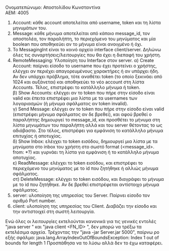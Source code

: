 Ονοματεπώνυμο: Αποστολίδου Κωνσταντίνα \
ΑΕΜ: 4005 

1. Account: κάθε account αποτελείται από username, token και τη λίστα μηνυμάτων του.
2. Message: κάθε μήνυμα αποτελείται από κάποιο message_id, τον αποστολέα, τον παραλήπτη, το περιεχόμενο του μηνύματος και μία boolean που αποθηκεύει αν το μήνυμα είναι ανοιγμένο ή όχι.
3. Το MessagingInt είναι το κοινό αρχείο interface client/server. Δηλώνω όλες τις συναρτήσεις/λειτουργίες που θα έχει η διεπαφή του χρήστη.
4. RemoteMessaging: Υλοποίηση του Interface στον server. 
α) Create Account: παίρνει είσοδο το username που έχει προτείνει ο χρήστης, ελέγχει αν περιέχει απαγορευμένους χαρακτήρες ή αν υπάρχει ήδη. Αν δεν υπάρχει πρόβλημα, τότε αναθέτει token (το οποίο ξεκινάει από 1024 και αυξάνεται) και αποθηκεύει το νέο account στη λίστα Accounts. Τέλος, επιστρέφει το κατάλληλο μήνυμα ή token. \
β) Show Accounts: ελέγχει αν το token που πήρε στην είσοδο είναι valid και έπειτα επιστρέφει μια λίστα με τα usernames των λογαριασμών (ή μήνυμα σφάλματος αν token invalid). \
γ) Send Message: ελέγχει αν το token που πήρε στην είσοδο είναι valid (επιστρέφει μήνυμα σφάλματος αν δε βρεθεί), και αφού βρεθεί ο παραλήπτης δημιουργεί το message_id, και προσθέτει το μήνυμα στη λίστα μηνυμάτων του παραλήπτη αλλά και του server θέτοντας το ως αδιάβαστο. Στο τέλος, επιστρέφει για εμφάνιση το κατάλληλο μήνυμα επιτυχίας ή αποτυχίας. \
δ) Show Inbox: ελέγχει το token εισόδου, δημιουργεί μια λίστα με τα μηνύματα στο inbox του χρήστη στο σωστό format (<message_id>. from:<username> *?) και γυρνάει τη λίστα για εμφάνιση ή το κατάλληλο μήνυμα αποτυχίας. \
ε) ReadMessage: ελέγχει το token εισόδου, και επιστρέφει το περιεχόμενο του μηνύματος με το id που ζητήθηκε ή αλλιώς μήνυμα σφάλματος. \
στ) DeleteMessage: ελέγχει το token εισόδου, και διαγράφει το μήνυμα με το id που ζητήθηκε. Αν δε βρεθεί επιστρέφεται αντίστοιχο μήνυμα σφάλματος.
5. server: υλοποίηση της υπηρεσίας του Server. Παίρνει είσοδο τον αριθμό Port number.
6. client: υλοποίηση της υπηρεσίας του Client. Διαβάζει την είσοδο και την αντιστοιχεί στη σωστή λειτουργία.

Ενώ όλες οι λειτουργίες εκτελούνται κανονικά για τις γενικές εντολές "java server <port number>" και "java client <ip> <port number> <FN_ID> <args>", δεν μπορώ να τρέξω τα εκτελέσιμα αρχεία. Τρέχοντας την "java -jar Server.jar 5000", παίρνω ρο εξής σφάλμα:
java.lang.ArrayIndexOutOfBoundsException: Index 1 out of bounds for length 1
Προσπάθησα να το λύσω αλλά δεν το έχω καταφέρει.

